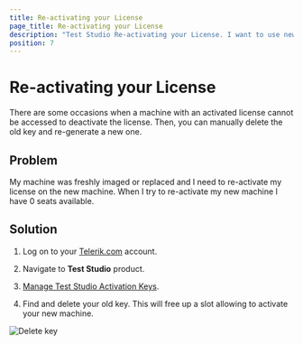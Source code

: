 ```yaml
---
title: Re-activating your License
page_title: Re-activating your License
description: "Test Studio Re-activating your License. I want to use new machine but cannot deactivate the license on the previous one. Unable to deactivate a Test Studio license. a machine with an activated Test Studio license cannot be accessed to deactivate the license"
position: 7
---
```

# Re-activating your License #

There are some occasions when a machine with an activated license cannot be accessed to deactivate the license. Then, you can manually delete the old key and re-generate a new one.

## Problem ##

My machine was freshly imaged or replaced and I need to re-activate my license on the new machine. When I try to re-activate my new machine I have 0 seats available.

## Solution ##

1. Log on to your <a href="http://www.telerik.com" target="_blank">Telerik.com</a> account.

2. Navigate to __Test Studio__ product.

3. <a href="http://www.telerik.com/account/your-products/testing-tools-manage-license-keys.aspx" target="_blank">Manage Test Studio Activation Keys</a>.

4. Find and delete your old key. This will free up a slot allowing to activate your new machine.

![Delete key](/img/general-information/installation/re-activating-your-license/fig1.png)
